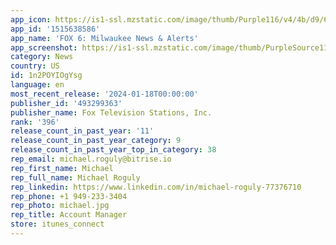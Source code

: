 ```yaml
---
app_icon: https://is1-ssl.mzstatic.com/image/thumb/Purple116/v4/4b/d9/6b/4bd96b85-627a-1c9e-4319-e7d25a9389cf/FTS-AppIcon-DEBUG-1x_U007emarketing-0-7-0-sRGB-0-85-220.jpeg/1024x1024bb.png
app_id: '1515638586'
app_name: 'FOX 6: Milwaukee News & Alerts'
app_screenshot: https://is1-ssl.mzstatic.com/image/thumb/PurpleSource116/v4/de/b2/ba/deb2bafe-eb3a-14d9-85eb-c8397bd8548a/55ad4c0b-2a66-4063-824c-1dd5edd06933_WITI_FOX6_iOS_1242x2688_BNF_SCREEN_1_rev_11-23.jpg/1242x2688bb.png
category: News
country: US
id: 1n2POYIOgYsg
language: en
most_recent_release: '2024-01-18T00:00:00'
publisher_id: '493299363'
publisher_name: Fox Television Stations, Inc.
rank: '396'
release_count_in_past_year: '11'
release_count_in_past_year_category: 9
release_count_in_past_year_top_in_category: 38
rep_email: michael.roguly@bitrise.io
rep_first_name: Michael
rep_full_name: Michael Roguly
rep_linkedin: https://www.linkedin.com/in/michael-roguly-77376710
rep_phone: +1 949-233-3404
rep_photo: michael.jpg
rep_title: Account Manager
store: itunes_connect
---
```

